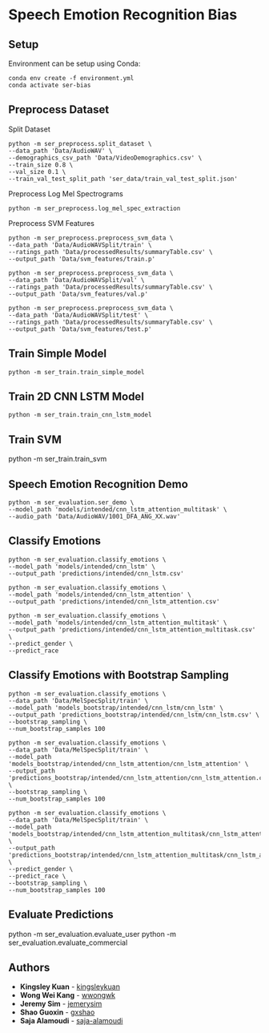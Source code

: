 # Speech Emotion Recognition Bias

## Setup
Environment can be setup using Conda:
```
conda env create -f environment.yml
conda activate ser-bias
```

## Preprocess Dataset
Split Dataset
```
python -m ser_preprocess.split_dataset \
--data_path 'Data/AudioWAV' \
--demographics_csv_path 'Data/VideoDemographics.csv' \
--train_size 0.8 \
--val_size 0.1 \
--train_val_test_split_path 'ser_data/train_val_test_split.json'
```

Preprocess Log Mel Spectrograms
```
python -m ser_preprocess.log_mel_spec_extraction
```

Preprocess SVM Features
```
python -m ser_preprocess.preprocess_svm_data \
--data_path 'Data/AudioWAVSplit/train' \
--ratings_path 'Data/processedResults/summaryTable.csv' \
--output_path 'Data/svm_features/train.p'

python -m ser_preprocess.preprocess_svm_data \
--data_path 'Data/AudioWAVSplit/val' \
--ratings_path 'Data/processedResults/summaryTable.csv' \
--output_path 'Data/svm_features/val.p'

python -m ser_preprocess.preprocess_svm_data \
--data_path 'Data/AudioWAVSplit/test' \
--ratings_path 'Data/processedResults/summaryTable.csv' \
--output_path 'Data/svm_features/test.p'
```

## Train Simple Model
```
python -m ser_train.train_simple_model
```

## Train 2D CNN LSTM Model
```
python -m ser_train.train_cnn_lstm_model
```

## Train SVM
python -m ser_train.train_svm

## Speech Emotion Recognition Demo
```
python -m ser_evaluation.ser_demo \
--model_path 'models/intended/cnn_lstm_attention_multitask' \
--audio_path 'Data/AudioWAV/1001_DFA_ANG_XX.wav'
```

## Classify Emotions
```
python -m ser_evaluation.classify_emotions \
--model_path 'models/intended/cnn_lstm' \
--output_path 'predictions/intended/cnn_lstm.csv'
```

```
python -m ser_evaluation.classify_emotions \
--model_path 'models/intended/cnn_lstm_attention' \
--output_path 'predictions/intended/cnn_lstm_attention.csv'
```

```
python -m ser_evaluation.classify_emotions \
--model_path 'models/intended/cnn_lstm_attention_multitask' \
--output_path 'predictions/intended/cnn_lstm_attention_multitask.csv' \
--predict_gender \
--predict_race
```

## Classify Emotions with Bootstrap Sampling
```
python -m ser_evaluation.classify_emotions \
--data_path 'Data/MelSpecSplit/train' \
--model_path 'models_bootstrap/intended/cnn_lstm/cnn_lstm' \
--output_path 'predictions_bootstrap/intended/cnn_lstm/cnn_lstm.csv' \
--bootstrap_sampling \
--num_bootstrap_samples 100
```

```
python -m ser_evaluation.classify_emotions \
--data_path 'Data/MelSpecSplit/train' \
--model_path 'models_bootstrap/intended/cnn_lstm_attention/cnn_lstm_attention' \
--output_path 'predictions_bootstrap/intended/cnn_lstm_attention/cnn_lstm_attention.csv' \
--bootstrap_sampling \
--num_bootstrap_samples 100
```

```
python -m ser_evaluation.classify_emotions \
--data_path 'Data/MelSpecSplit/train' \
--model_path 'models_bootstrap/intended/cnn_lstm_attention_multitask/cnn_lstm_attention_multitask' \
--output_path 'predictions_bootstrap/intended/cnn_lstm_attention_multitask/cnn_lstm_attention_multitask.csv' \
--predict_gender \
--predict_race \
--bootstrap_sampling \
--num_bootstrap_samples 100
```

## Evaluate Predictions
python -m ser_evaluation.evaluate_user
python -m ser_evaluation.evaluate_commercial

## Authors

* **Kingsley Kuan** - [kingsleykuan](https://github.com/kingsleykuan)
* **Wong Wei Kang** - [wwongwk](https://github.com/wwongwk)
* **Jeremy Sim** - [jemerysim](https://github.com/jemerysim)
* **Shao Guoxin** - [gxshao](https://github.com/gxshao)
* **Saja Alamoudi** - [saja-alamoudi](https://github.com/saja-alamoudi)
